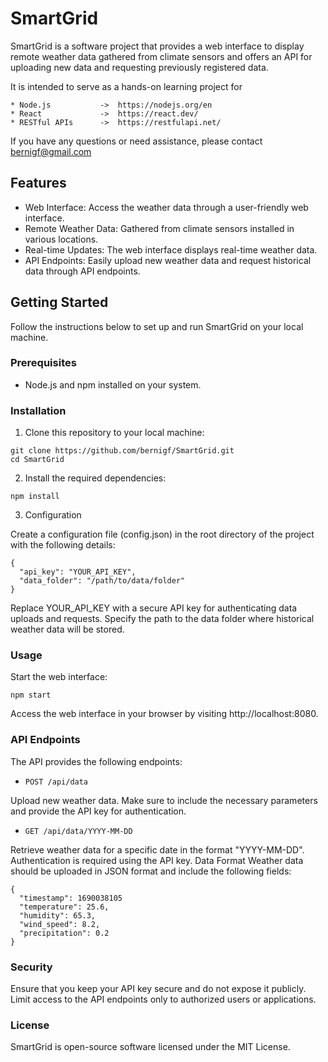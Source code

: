 # SmartGrid
SmartGrid is a software project that provides a web interface to display remote weather data gathered from climate sensors and offers an API for uploading new data and requesting previously registered data.

It is intended to serve as a hands-on learning project for
```
* Node.js           ->  https://nodejs.org/en
* React             ->  https://react.dev/
* RESTful APIs      ->  https://restfulapi.net/
```

If you have any questions or need assistance, please contact bernigf@gmail.com


## Features

- Web Interface: Access the weather data through a user-friendly web interface.
- Remote Weather Data: Gathered from climate sensors installed in various locations.
- Real-time Updates: The web interface displays real-time weather data.
- API Endpoints: Easily upload new weather data and request historical data through API endpoints.

## Getting Started

Follow the instructions below to set up and run SmartGrid on your local machine.

### Prerequisites

- Node.js and npm installed on your system.

### Installation

1. Clone this repository to your local machine:

```
git clone https://github.com/bernigf/SmartGrid.git
cd SmartGrid
```

2. Install the required dependencies:

```npm install```

3. Configuration


Create a configuration file (config.json) in the root directory of the project with the following details:

```
{
  "api_key": "YOUR_API_KEY",
  "data_folder": "/path/to/data/folder"
}
```

Replace YOUR_API_KEY with a secure API key for authenticating data uploads and requests. Specify the path to the data folder where historical weather data will be stored.

### Usage
Start the web interface:

```npm start```

Access the web interface in your browser by visiting http://localhost:8080.

### API Endpoints
The API provides the following endpoints:

- `POST /api/data`

Upload new weather data. Make sure to include the necessary parameters and provide the API key for authentication.

- `GET /api/data/YYYY-MM-DD`

Retrieve weather data for a specific date in the format "YYYY-MM-DD". Authentication is required using the API key.
Data Format
Weather data should be uploaded in JSON format and include the following fields:

```
{
  "timestamp": 1690038105
  "temperature": 25.6,
  "humidity": 65.3,
  "wind_speed": 8.2,
  "precipitation": 0.2
}
```

### Security
Ensure that you keep your API key secure and do not expose it publicly. Limit access to the API endpoints only to authorized users or applications.

### License
SmartGrid is open-source software licensed under the MIT License.


